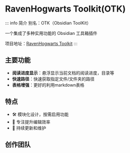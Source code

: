 # RavenHogwarts Toolkit(OTK)

::: info 简介
别名：OTK（Obsidian ToolKit）

一个集成了多种实用功能的 Obsidian 工具箱插件

项目地址：[RavenHogwarts Toolkit](https://github.com/RavenHogWarts/obsidian-ravenhogwarts-toolkit)
:::

## 主要功能

- **阅读进度显示**：悬浮显示当前文档的阅读进度，目录等
- **快速路径**：快速获取指定文件/文件夹的路径
- **表格增强**：更好的利用markdown表格

## 特点

- 🛠️ 模块化设计，按需启用功能
- 🎯 专注提升编辑效率
- 🔄 持续更新和维护

## 创作团队

<script setup>
import { VPTeamMembers } from 'vitepress/theme'

const members = [
  {
    avatar: 'https://www.github.com/RavenHogwarts.png',
    name: 'RavenHogwarts',
    title: 'Creator & Developer',
    links: [
      { icon: 'github', link: 'https://github.com/RavenHogwarts' },
      { icon: '', link: 'https://space.bilibili.com/343113645' }
    ]
  },
]
</script>

<VPTeamMembers size="small" :members="members" />
